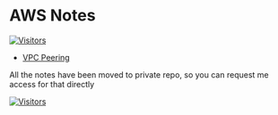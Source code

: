 # AWS Notes

[![Visitors](https://api.visitorbadge.io/api/visitors?path=aasisodiya.general.aws&labelColor=%23ffa500&countColor=%23263759&labelStyle=upper)](https://visitorbadge.io/status?path=aasisodiya.general.aws)

- [VPC Peering](https://aasisodiya.github.io/general/aws/aws-vpc-peering)

All the notes have been moved to private repo, so you can request me access for that directly

[![Visitors](https://api.visitorbadge.io/api/visitors?path=aasisodiya.general&label=aasisodiya/general&labelColor=%23ffa500&countColor=%23263759&labelStyle=upper)](https://visitorbadge.io/status?path=aasisodiya.general)
